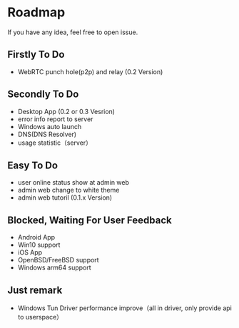 # Roadmap

If you have any idea, feel free to open <a :href="$sourceUrl + '/issues/new'">issue</a>.
## Firstly To Do
* WebRTC punch hole(p2p) and relay (0.2 Version)

## Secondly To Do
* Desktop App (0.2 or 0.3 Vesrion)
* error info report to server
* Windows auto launch
* DNS(DNS Resolver)
* usage statistic（server）


## Easy To Do
* user online status show at admin web
* admin web change to white theme
* admin web tutoril (0.1.x Version)

## Blocked, Waiting For User Feedback
* Android App
* Win10 support
* iOS App
* OpenBSD/FreeBSD support
* Windows arm64 support


## Just remark
* Windows Tun Driver performance improve（all in driver, only provide api to userspace）